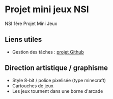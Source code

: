 # Projet mini jeux NSI
NSI 1ère Projet Mini Jeux

## Liens utiles
- Gestion des tâches : [projet Github](https://github.com/users/camarm-dev/projects/6)

## Direction artistique / graphisme

- Style 8-bit / police pixelisée (type minecraft)
- Cartouches de jeux
- Les jeux tournent dans une borne d'arcade
